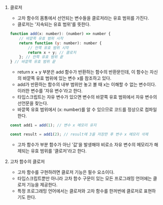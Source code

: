 1. 클로저

    - 고차 함수의 몸통에서 선언되는 변수들을 클로저라는 유효 범위를 가진다.
    - 클로저는 '지속되는 유효 범위'를 뜻한다.

    ```javascript
    function add(x: number): (number) => number {
        // 바깥쪽 유효 범위 시작
        return function (y: number): number {
            // 안쪽 유효 범위 시작
            return x + y; // 클로저
        }; // 안쪽 유효 범위 끝
    } // 바깥쪽 유효 범위 끝
    ```

    - return x + y 부분은 add 함수가 반환하는 함수의 반환문인데, 이 함수는 자신의 바깥쪽 유효 범위에 있는 변수 x를 참조하고 있다.
    - add가 반환하는 함수의 내부 범위만 놓고 볼 때 x는 이해할 수 없는 변수이다. 이러한 변수를 '자유 변수'라고 한다.
    - 타입스크립트는 자유 변수가 있으면 변수의 바깥쪽 유효 범위에서 자유 변수의 선언문을 찾는다.
    - 바깥쪽 유효 범위에서 (x: number)를 알 수 있으므로 코드를 정상으로 컴파일 한다.

    ```javascript
    const add1 = add(1); // 변수 x 메모리 유지

    const result = add1(2); // result에 3을 저장한 후 변수 x 메모리 삭제
    ```

    - 고차 함수가 부분 함수가 아닌 '값'을 발생해야 비로소 자유 변수의 메모리가 해제되는 유효 범위를 '클로저'라고 한다.

2. 고차 함수의 클로저
    - 고차 함수를 구현하려면 클로저 기능은 필수 요소이다.
    - 타입스크립트뿐만 아니라 고차 함수 구문이 있는 모든 프로그래밍 언어에는 클로저 기능을 제공한다.
    - 특정 프로그래밍 언어에서는 클로저와 고차 함수를 한꺼번에 클로저로 표현하기도 한다.

